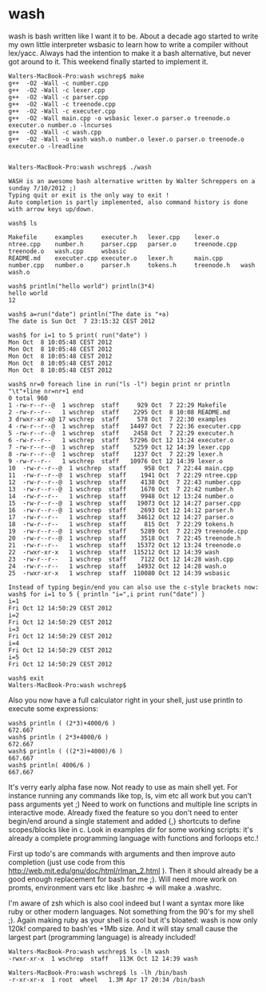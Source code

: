 wash
====

wash is bash written like I want it to be. About a decade ago started to write my own little interpreter wsbasic to learn how to write a compiler without lex/yacc. Always had the intention to make it a bash alternative, but never got around to it. This weekend finally started to implement it.

```
Walters-MacBook-Pro:wash wschrep$ make
g++  -O2 -Wall -c number.cpp
g++  -O2 -Wall -c lexer.cpp
g++  -O2 -Wall -c parser.cpp
g++  -O2 -Wall -c treenode.cpp
g++  -O2 -Wall -c executer.cpp
g++  -O2 -Wall main.cpp -o wsbasic lexer.o parser.o treenode.o executer.o number.o -lncurses
g++  -O2 -Wall -c wash.cpp
g++  -O2 -Wall -o wash wash.o number.o lexer.o parser.o treenode.o executer.o -lreadline


Walters-MacBook-Pro:wash wschrep$ ./wash 

WASH is an awesome bash alternative written by Walter Schreppers on a sunday 7/10/2012 ;)
Typing quit or exit is the only way to exit !
Auto completion is partly implemented, also command history is done with arrow keys up/down.

wash$ ls

Makefile     examples     executer.h   lexer.cpp    lexer.o      ntree.cpp    number.h     parser.cpp   parser.o     treenode.cpp treenode.o   wash.cpp     wsbasic
README.md    executer.cpp executer.o   lexer.h      main.cpp     number.cpp   number.o     parser.h     tokens.h     treenode.h   wash         wash.o

wash$ println("hello world") println(3*4)
hello world
12

wash$ a=run("date") println("The date is "+a)
The date is Sun Oct  7 23:15:32 CEST 2012

wash$ for i=1 to 5 print( run("date") )
Mon Oct  8 10:05:48 CEST 2012
Mon Oct  8 10:05:48 CEST 2012
Mon Oct  8 10:05:48 CEST 2012
Mon Oct  8 10:05:48 CEST 2012
Mon Oct  8 10:05:48 CEST 2012

wash$ nr=0 foreach line in run("ls -l") begin print nr println "\t"+line nr=nr+1 end
0 total 960
1 -rw-r--r--@  1 wschrep  staff     929 Oct  7 22:29 Makefile
2 -rw-r--r--   1 wschrep  staff    2295 Oct  8 10:08 README.md
3 drwxr-xr-x@ 17 wschrep  staff     578 Oct  7 22:30 examples
4 -rw-r--r--@  1 wschrep  staff   14497 Oct  7 22:36 executer.cpp
5 -rw-r--r--@  1 wschrep  staff    2458 Oct  7 22:29 executer.h
6 -rw-r--r--   1 wschrep  staff   57296 Oct 12 13:24 executer.o
7 -rw-r--r--@  1 wschrep  staff    5259 Oct 12 14:39 lexer.cpp
8 -rw-r--r--@  1 wschrep  staff    1237 Oct  7 22:29 lexer.h
9 -rw-r--r--   1 wschrep  staff   10976 Oct 12 14:39 lexer.o
10  -rw-r--r--@  1 wschrep  staff     958 Oct  7 22:44 main.cpp
11  -rw-r--r--@  1 wschrep  staff    1941 Oct  7 22:29 ntree.cpp
12  -rw-r--r--@  1 wschrep  staff    4138 Oct  7 22:43 number.cpp
13  -rw-r--r--@  1 wschrep  staff    1670 Oct  7 22:42 number.h
14  -rw-r--r--   1 wschrep  staff    9948 Oct 12 13:24 number.o
15  -rw-r--r--@  1 wschrep  staff   19073 Oct 12 14:27 parser.cpp
16  -rw-r--r--@  1 wschrep  staff    2693 Oct 12 14:12 parser.h
17  -rw-r--r--   1 wschrep  staff   34612 Oct 12 14:27 parser.o
18  -rw-r--r--   1 wschrep  staff     815 Oct  7 22:29 tokens.h
19  -rw-r--r--@  1 wschrep  staff    5289 Oct  7 22:29 treenode.cpp
20  -rw-r--r--@  1 wschrep  staff    3518 Oct  7 22:45 treenode.h
21  -rw-r--r--   1 wschrep  staff   15372 Oct 12 13:24 treenode.o
22  -rwxr-xr-x   1 wschrep  staff  115212 Oct 12 14:39 wash
23  -rw-r--r--   1 wschrep  staff    7122 Oct 12 14:28 wash.cpp
24  -rw-r--r--   1 wschrep  staff   14932 Oct 12 14:28 wash.o
25  -rwxr-xr-x   1 wschrep  staff  110080 Oct 12 14:39 wsbasic

Instead of typing begin/end you can also use the c-style brackets now:
wash$ for i=1 to 5 { println "i=",i print run("date") }
i=1
Fri Oct 12 14:50:29 CEST 2012
i=2
Fri Oct 12 14:50:29 CEST 2012
i=3
Fri Oct 12 14:50:29 CEST 2012
i=4
Fri Oct 12 14:50:29 CEST 2012
i=5
Fri Oct 12 14:50:29 CEST 2012

wash$ exit
Walters-MacBook-Pro:wash wschrep$
```

Also you now have a full calculator right in your shell, just use println to execute some expressions:

```
wash$ println ( (2*3)+4000/6 )
672.667
wash$ println ( 2*3+4000/6 )
672.667
wash$ println ( ((2*3)+4000)/6 )
667.667
wash$ println( 4006/6 )
667.667
```



It's verry early alpha fase now. Not ready to use as main shell yet. For instance running any commands like top, ls, vim etc all work but you can't pass arguments yet ;)
Need to work on functions and multiple line scripts in interactive mode. Already fixed the feature so you don't need to enter begin/end around a single statement and added {,} shortcuts to
define scopes/blocks like in c.
Look in examples dir for some working scripts: it's already a complete programming language with functions and forloops etc.!

First up todo's are commands with arguments and then improve auto completion (just use code from this http://web.mit.edu/gnu/doc/html/rlman_2.html ).
Then it should already be a good enough replacement for bash for me ;). Will need more work on promts, environment vars etc like .bashrc => will make a .washrc.

I'm aware of zsh which is also cool indeed but I want a syntax more like ruby or other modern languages. Not something from the 90's for my shell ;).
Again making ruby as your shell is cool but it's bloated: wash is now only 120k! compared to bash'es +1Mb size. And it will stay small cause the largest part (programming language) is
already included!

```
Walters-MacBook-Pro:wash wschrep$ ls -lh wash
-rwxr-xr-x  1 wschrep  staff   113K Oct 12 14:39 wash

Walters-MacBook-Pro:wash wschrep$ ls -lh /bin/bash 
-r-xr-xr-x  1 root  wheel   1.3M Apr 17 20:34 /bin/bash
```

